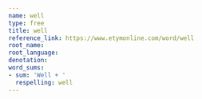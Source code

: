 ```yaml
---
name: well
type: free
title: well
reference_link: https://www.etymonline.com/word/well
root_name: 
root_language: 
denotation: 
word_sums:
- sum: 'Well + '
  respelling: well
---
```

